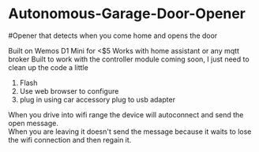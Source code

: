 # Autonomous-Garage-Door-Opener
#Opener that detects when you come home and opens the door

Built on Wemos D1 Mini for <$5
Works with home assistant or any mqtt broker
Built to work with the controller module coming soon, I just need to clean up the code a little 

1. Flash
2. Use web browser to configure
3. plug in using car accessory plug to usb adapter

When you drive into wifi range the device will autoconnect and send the open message.  
When you are leaving it doesn't send the message because it waits to lose the wifi connection and then regain it.
